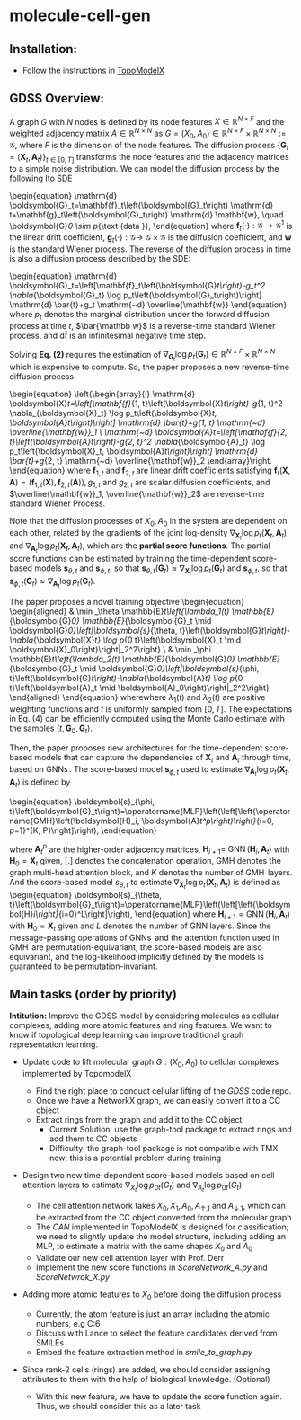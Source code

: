# molecule-cell-gen

## Installation:
- Follow the instructions in [TopoModelX](https://github.com/pyt-team/TopoModelX/tree/main)

## GDSS Overview:
A graph $G$ with $N$ nodes is defined by its node features $X \in \mathbb{R}^{N \times F}$ and the weighted adjacency matrix $A \in \mathbb{R}^{N \times N}$ as $G = (X_0, A_0) \in \mathbb R^{N\times F} \times \mathbb R^{N \times N}:= \mathcal G$, where $F$ is the dimension of the node features. The diffusion process $\left\{\boldsymbol{G}_t=\left(\boldsymbol{X}_t, \boldsymbol{A}_t\right)\right\}_{t \in[0, T]}$ transforms the node features and the adjacency matrices to a simple noise distribution. We can model the diffusion process by the following Ito SDE

\begin{equation}
\mathrm{d} \boldsymbol{G}_t=\mathbf{f}_t\left(\boldsymbol{G}_t\right) \mathrm{d} t+\mathbf{g}_t\left(\boldsymbol{G}_t\right) \mathrm{d} \mathbf{w}, \quad \boldsymbol{G}_0 \sim p_{\text {data }},
\end{equation}
where $\mathbf{f}_t(\cdot): \mathcal{G} \rightarrow \mathcal{G}^1$ is the linear drift coefficient, $\mathbf{g}_t(\cdot): \mathcal{G} \rightarrow$ $\mathcal{G} \times \mathcal{G}$ is the diffusion coefficient, and $\mathbf{w}$ is the standard Wiener process. The reverse of the diffusion process in time is also a diffusion process described by the SDE:

\begin{equation}
\mathrm{d} \boldsymbol{G}_t=\left[\mathbf{f}_t\left(\boldsymbol{G}_t\right)-g_t^2 \nabla_{\boldsymbol{G}_t} \log p_t\left(\boldsymbol{G}_t\right)\right] \mathrm{d} \bar{t}+g_t \mathrm{~d} \overline{\mathbf{w}}
\end{equation}
where $p_t$ denotes the marginal  distribution under the forward diffusion process at time $t$, $\bar{\mathbb w}$ is a reverse-time standard Wiener process, and $\mathrm{d} \bar{t}$ is an infinitesimal negative time step. 

Solving __Eq. (2)__ requires the estimation of $\nabla_{\boldsymbol{G}_t} \log p_t\left(\boldsymbol{G}_t\right) \in \mathbb{R}^{N \times F} \times \mathbb{R}^{N \times N}$ which is expensive to compute. So, the paper proposes a new reverse-time diffusion process.

\begin{equation}
\left\{\begin{array}{l}
\mathrm{d} \boldsymbol{X}_t=\left[\mathbf{f}_{1, t}\left(\boldsymbol{X}_t\right)-g_{1, t}^2 \nabla_{\boldsymbol{X}_t} \log p_t\left(\boldsymbol{X}_t, \boldsymbol{A}_t\right)\right] \mathrm{d} \bar{t}+g_{1, t} \mathrm{~d} \overline{\mathbf{w}}_1 \\
\mathrm{~d} \boldsymbol{A}_t=\left[\mathbf{f}_{2, t}\left(\boldsymbol{A}_t\right)-g_{2, t}^2 \nabla_{\boldsymbol{A}_t} \log p_t\left(\boldsymbol{X}_t, \boldsymbol{A}_t\right)\right] \mathrm{d} \bar{t}+g_{2, t} \mathrm{~d} \overline{\mathbf{w}}_2
\end{array}\right.
\end{equation}
where $\mathbf{f}_{1, t}$ and $\mathbf{f}_{2, t}$ are linear drift coefficients satisfying $\mathbf{f}_t(\boldsymbol{X}, \boldsymbol{A})=\left(\mathbf{f}_{1, t}(\boldsymbol{X}), \mathbf{f}_{2, t}(\boldsymbol{A})\right), g_{1, t}$ and $g_{2, t}$ are scalar diffusion coefficients, and $\overline{\mathbf{w}}_1, \overline{\mathbf{w}}_2$ are reverse-time standard Wiener Process. 

Note that the diffusion processes of $X_0, A_0$ in the system are dependent on each other, related by the gradients of the joint log-density $\nabla_{\boldsymbol{X}_t} \log p_t\left(\boldsymbol{X}_t, \boldsymbol{A}_t\right)$ and $\nabla_{\boldsymbol{A}_{t}} \log p_t\left(\boldsymbol{X}_t, \boldsymbol{A}_t\right)$, which are the __partial score functions__. The partial score functions can be estimated by training the time-dependent score-based models $\boldsymbol{s}_{\theta, t}$ and $\boldsymbol{s}_{\phi, t}$, so that $\boldsymbol{s}_{\theta, t}\left(\boldsymbol{G}_t\right) \approx \nabla_{\boldsymbol{X}_t} \log p_t\left(\boldsymbol{G}_t\right)$ and $\boldsymbol{s}_{\phi, t}$, so that $\boldsymbol{s}_{\phi, t}\left(\boldsymbol{G}_t\right) \approx \nabla_{\boldsymbol{A}_t} \log p_t\left(\boldsymbol{G}_t\right)$.

The paper proposes a novel training objective 
\begin{equation}
\begin{aligned}
& \min _\theta \mathbb{E}_t\left\{\lambda_1(t) \mathbb{E}_{\boldsymbol{G}_0} \mathbb{E}_{\boldsymbol{G}_t \mid \boldsymbol{G}_0}\left\|\boldsymbol{s}_{\theta, t}\left(\boldsymbol{G}_t\right)-\nabla_{\boldsymbol{X}_t} \log p_{0 t}\left(\boldsymbol{X}_t \mid \boldsymbol{X}_0\right)\right\|_2^2\right\} \\
& \min _\phi \mathbb{E}_t\left\{\lambda_2(t) \mathbb{E}_{\boldsymbol{G}_0} \mathbb{E}_{\boldsymbol{G}_t \mid \boldsymbol{G}_0}\left\|\boldsymbol{s}_{\phi, t}\left(\boldsymbol{G}_t\right)-\nabla_{\boldsymbol{A}_t} \log p_{0 t}\left(\boldsymbol{A}_t \mid \boldsymbol{A}_0\right)\right\|_2^2\right\}
\end{aligned}
\end{equation}
wherewhere $\lambda_1(t)$ and $\lambda_2(t)$ are positive weighting functions and $t$ is uniformly sampled from $[0, T]$.  The expectations in Eq. (4) can be efficiently computed using the Monte Carlo estimate with the samples $(t, \boldsymbol G_0, \boldsymbol G_t)$. 

Then, the paper proposes new architectures for the time-dependent score-based models that can capture the dependencies of $\boldsymbol X_t$ and $\boldsymbol A_t$ through time, based on $\operatorname {GNNs}$. The score-based model $\boldsymbol s_{\phi,t}$ used to estimate $\nabla_{\boldsymbol{A}_t} \log p_t\left(\boldsymbol{X}_t, \boldsymbol{A}_t\right)$ is defined by 

\begin{equation}
\boldsymbol{s}_{\phi, t}\left(\boldsymbol{G}_t\right)=\operatorname{MLP}\left(\left[\left\{\operatorname{GMH}\left(\boldsymbol{H}_i, \boldsymbol{A}_t^p\right)\right\}_{i=0, p=1}^{K, P}\right]\right),
\end{equation}

where $\boldsymbol{A}_t^p$ are the higher-order adjacency matrices, $\boldsymbol{H}_{i+1}=$ $\operatorname{GNN}\left(\boldsymbol{H}_i, \boldsymbol{A}_t\right)$ with $\boldsymbol{H}_0=\boldsymbol{X}_t$ given, [.] denotes the concatenation operation, GMH denotes the graph multi-head attention block, and $K$ denotes the number of $\operatorname{GMH}$ layers. And the score-based model $s_{\theta, t}$ to estimate $\nabla_{\boldsymbol{X}_t} \log p_t\left(\boldsymbol{X}_t, \boldsymbol{A}_t\right)$ is defined as 
\begin{equation}
\boldsymbol{s}_{\theta, t}\left(\boldsymbol{G}_t\right)=\operatorname{MLP}\left(\left[\left\{\boldsymbol{H}_i\right\}_{i=0}^L\right]\right),
\end{equation}
where $\boldsymbol{H}_{i+1}=\operatorname{GNN}\left(\boldsymbol{H}_i, \boldsymbol{A}_t\right)$ with $\boldsymbol{H}_0=\boldsymbol{X}_t$ given and $L$ denotes the number of GNN layers. Since the message-passing operations of $\operatorname{GNNs}$ and the attention function used in $\operatorname{GMH}$ are permutation-equivariant, the score-based models are also equivariant, and the log-likelihood implicitly defined by the models is guaranteed to be permutation-invariant.


## Main tasks (order by priority)

__Intitution:__ Improve the GDSS model by considering molecules as cellular complexes, adding more atomic features and ring features. We want to know if topological deep learning can improve traditional graph representation learning. 

- Update code to lift molecular graph $G:(X_0, A_0)$ to cellular complexes implemented by TopomodelX
    - Find the right place to conduct cellular lifting of the _GDSS_ code repo.
    -  Once we have a NetworkX graph, we can easily convert it to a CC object
    - Extract rings from the graph and add it to the CC object
        - Current Solution: use the graph-tool package to extract rings and add them to CC objects
        - Difficulty: the graph-tool package is not compatible with TMX now; this is a potential problem during training 

- Design two new time-dependent score-based models based on cell attention layers to estimate $\nabla_{X_t}\log p_{0t}(G_t)$ and $\nabla_{A_t}\log p_{0t}(G_t)$
    - The cell attention network takes $X_0, X_1, A_0, A_{\uparrow, 1}$ and $A_{\downarrow, 1}$, which can be extracted from the CC object converted from the molecular graph
    - The _CAN_ implemented in TopoModelX is designed for classification; we need to slightly update the model structure, including adding an MLP, to estimate a matrix with the same shapes $X_0$ and $A_0$
    - Validate our new cell attention layer with Prof. Derr
    - Implement the new score functions in _ScoreNetwork_A.py_ and _ScoreNetwrok_X.py_


- Adding more atomic features to $X_0$ before doing the diffusion process
    - Currently, the atom feature is just an array including the atomic numbers, e.g C:6 
    - Discuss with Lance to select the feature candidates derived from SMILEs
    - Embed the feature extraction method in _smile_to_graph.py_

- Since rank-2 cells (rings) are added, we should consider assigning attributes to them with the help of biological knowledge. (Optional)
    - With this new feature, we have to update the score function again. Thus, we should consider this as a later task


